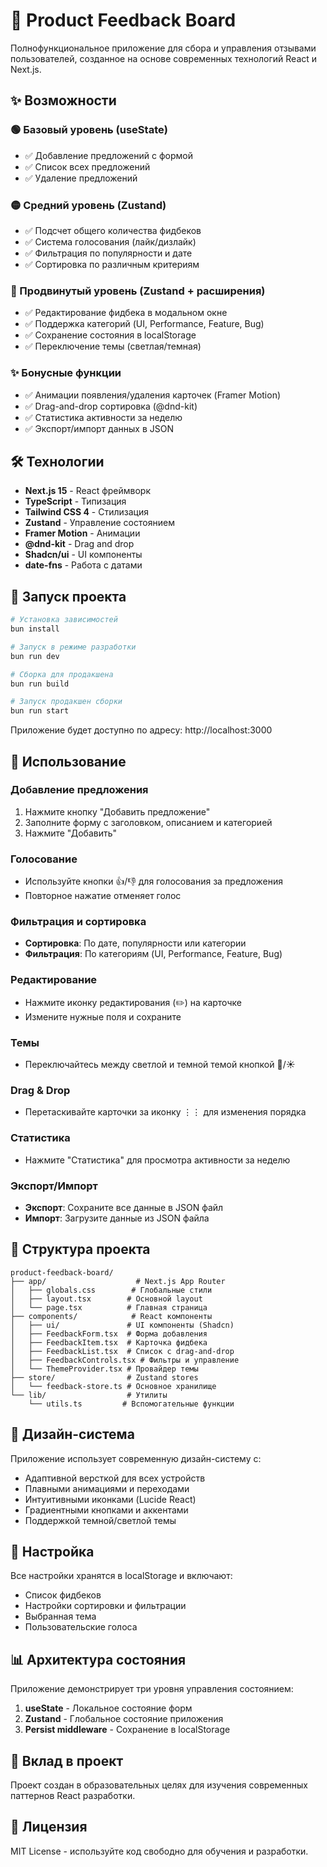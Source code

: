 # 🎯 Product Feedback Board

Полнофункциональное приложение для сбора и управления отзывами пользователей, созданное на основе современных технологий React и Next.js.

## ✨ Возможности

### 🟢 Базовый уровень (useState)
- ✅ Добавление предложений с формой
- ✅ Список всех предложений
- ✅ Удаление предложений

### 🟡 Средний уровень (Zustand)
- ✅ Подсчет общего количества фидбеков
- ✅ Система голосования (лайк/дизлайк)
- ✅ Фильтрация по популярности и дате
- ✅ Сортировка по различным критериям

### 🔴 Продвинутый уровень (Zustand + расширения)
- ✅ Редактирование фидбека в модальном окне
- ✅ Поддержка категорий (UI, Performance, Feature, Bug)
- ✅ Сохранение состояния в localStorage
- ✅ Переключение темы (светлая/темная)

### ✨ Бонусные функции
- ✅ Анимации появления/удаления карточек (Framer Motion)
- ✅ Drag-and-drop сортировка (@dnd-kit)
- ✅ Статистика активности за неделю
- ✅ Экспорт/импорт данных в JSON

## 🛠 Технологии

- **Next.js 15** - React фреймворк
- **TypeScript** - Типизация
- **Tailwind CSS 4** - Стилизация
- **Zustand** - Управление состоянием
- **Framer Motion** - Анимации
- **@dnd-kit** - Drag and drop
- **Shadcn/ui** - UI компоненты
- **date-fns** - Работа с датами

## 🚀 Запуск проекта

```bash
# Установка зависимостей
bun install

# Запуск в режиме разработки
bun run dev

# Сборка для продакшена
bun run build

# Запуск продакшен сборки
bun run start
```

Приложение будет доступно по адресу: http://localhost:3000

## 📱 Использование

### Добавление предложения
1. Нажмите кнопку "Добавить предложение"
2. Заполните форму с заголовком, описанием и категорией
3. Нажмите "Добавить"

### Голосование
- Используйте кнопки 👍/👎 для голосования за предложения
- Повторное нажатие отменяет голос

### Фильтрация и сортировка
- **Сортировка**: По дате, популярности или категории
- **Фильтрация**: По категориям (UI, Performance, Feature, Bug)

### Редактирование
- Нажмите иконку редактирования (✏️) на карточке
- Измените нужные поля и сохраните

### Темы
- Переключайтесь между светлой и темной темой кнопкой 🌙/☀️

### Drag & Drop
- Перетаскивайте карточки за иконку ⋮⋮ для изменения порядка

### Статистика
- Нажмите "Статистика" для просмотра активности за неделю

### Экспорт/Импорт
- **Экспорт**: Сохраните все данные в JSON файл
- **Импорт**: Загрузите данные из JSON файла

## 📁 Структура проекта

```
product-feedback-board/
├── app/                    # Next.js App Router
│   ├── globals.css        # Глобальные стили
│   ├── layout.tsx        # Основной layout
│   └── page.tsx          # Главная страница
├── components/            # React компоненты
│   ├── ui/               # UI компоненты (Shadcn)
│   ├── FeedbackForm.tsx  # Форма добавления
│   ├── FeedbackItem.tsx  # Карточка фидбека
│   ├── FeedbackList.tsx  # Список с drag-and-drop
│   ├── FeedbackControls.tsx # Фильтры и управление
│   └── ThemeProvider.tsx # Провайдер темы
├── store/                # Zustand stores
│   └── feedback-store.ts # Основное хранилище
└── lib/                  # Утилиты
    └── utils.ts         # Вспомогательные функции
```

## 🎨 Дизайн-система

Приложение использует современную дизайн-систему с:
- Адаптивной версткой для всех устройств
- Плавными анимациями и переходами
- Интуитивными иконками (Lucide React)
- Градиентными кнопками и аккентами
- Поддержкой темной/светлой темы

## 🔧 Настройка

Все настройки хранятся в localStorage и включают:
- Список фидбеков
- Настройки сортировки и фильтрации
- Выбранная тема
- Пользовательские голоса

## 📊 Архитектура состояния

Приложение демонстрирует три уровня управления состоянием:

1. **useState** - Локальное состояние форм
2. **Zustand** - Глобальное состояние приложения
3. **Persist middleware** - Сохранение в localStorage

## 🤝 Вклад в проект

Проект создан в образовательных целях для изучения современных паттернов React разработки.

## 📄 Лицензия

MIT License - используйте код свободно для обучения и разработки.
